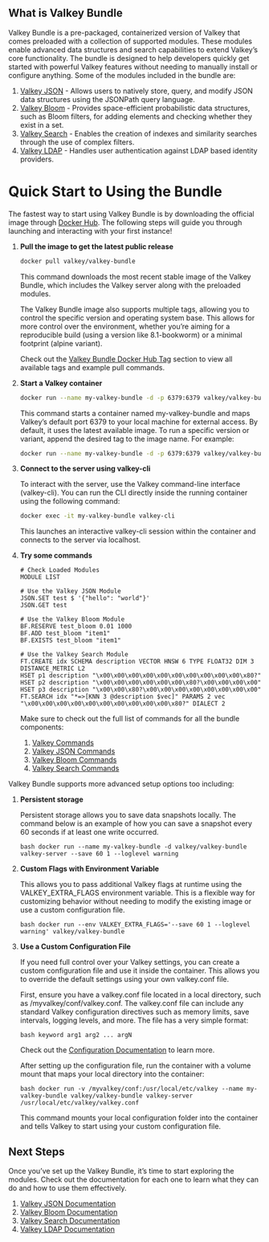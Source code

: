 ## What is Valkey Bundle

Valkey Bundle is a pre-packaged, containerized version of Valkey that comes preloaded with a collection of supported modules. 
These modules enable advanced data structures and search capabilities to extend Valkey’s core functionality. 
The bundle is designed to help developers quickly get started with powerful Valkey features without needing to manually install or configure anything. 
Some of the modules included in the bundle are:

1. [Valkey JSON](https://valkey.io/topics/valkey-json/) - Allows users to natively store, query, and modify JSON data structures using the JSONPath query language.
2. [Valkey Bloom](https://valkey.io/topics/bloomfilters/) - Provides space-efficient probabilistic data structures, such as Bloom filters, for adding elements and checking whether they exist in a set.
3. [Valkey Search](https://valkey.io/topics/search/) - Enables the creation of indexes and similarity searches through the use of complex filters. 
4. [Valkey LDAP](https://valkey.io/topics/ldap/) - Handles user authentication against LDAP based identity providers.  

# Quick Start to Using the Bundle

The fastest way to start using Valkey Bundle is by downloading the official image through [Docker Hub](https://hub.docker.com/r/valkey/valkey-bundle/). The following steps will guide you through launching and interacting with your first instance!

1. **Pull the image to get the latest public release**

    ```bash
    docker pull valkey/valkey-bundle
    ```

    This command downloads the most recent stable image of the Valkey Bundle, which includes the Valkey server along with the preloaded modules.

    The Valkey Bundle image also supports multiple tags, allowing you to control the specific version and operating system base. This allows for more control over the environment, whether you’re aiming for a reproducible build (using a version like 8.1-bookworm) or a minimal footprint (alpine variant).

    Check out the [Valkey Bundle Docker Hub Tag](https://hub.docker.com/r/valkey/valkey-bundle/tags) section to view all available tags and example pull commands. 

2. **Start a Valkey container**

    ```bash
    docker run --name my-valkey-bundle -d -p 6379:6379 valkey/valkey-bundle
    ```

    This command starts a container named my-valkey-bundle and maps Valkey’s default port 6379 to your local machine for external access. By default, it uses the latest available image. To run a specific version or variant, append the desired tag to the image name. For example:

    ```bash
    docker run --name my-valkey-bundle -d -p 6379:6379 valkey/valkey-bundle:8.1-bookworm
    ```
 
3. **Connect to the server using valkey-cli**
    
    To interact with the server, use the Valkey command-line interface (valkey-cli). You can run the CLI directly inside the running container using the following command:

    ```bash
    docker exec -it my-valkey-bundle valkey-cli
    ```

    This launches an interactive valkey-cli session within the container and connects to the server via localhost.

4. **Try some commands**

    ```
    # Check Loaded Modules
    MODULE LIST

    # Use the Valkey JSON Module
    JSON.SET test $ '{"hello": "world"}'
    JSON.GET test

    # Use the Valkey Bloom Module
    BF.RESERVE test_bloom 0.01 1000
    BF.ADD test_bloom "item1"
    BF.EXISTS test_bloom "item1"

    # Use the Valkey Search Module
    FT.CREATE idx SCHEMA description VECTOR HNSW 6 TYPE FLOAT32 DIM 3 DISTANCE_METRIC L2
    HSET p1 description "\x00\x00\x00\x00\x00\x00\x00\x00\x00\x00\x80?"
    HSET p2 description "\x00\x00\x00\x00\x00\x00\x80?\x00\x00\x00\x00"
    HSET p3 description "\x00\x00\x80?\x00\x00\x00\x00\x00\x00\x00\x00"
    FT.SEARCH idx "*=>[KNN 3 @description $vec]" PARAMS 2 vec "\x00\x00\x00\x00\x00\x00\x00\x00\x00\x00\x80?" DIALECT 2
    ```

    Make sure to check out the full list of commands for all the bundle components:

    1. [Valkey Commands](https://valkey.io/commands/)
    2. [Valkey JSON Commands](https://valkey.io/commands/#json)
    3. [Valkey Bloom Commands](https://valkey.io/commands/#bloom)
    4. [Valkey Search Commands](https://valkey.io/commands/#search)

Valkey Bundle supports more advanced setup options too including:

1. **Persistent storage**
    
    Persistent storage allows you to save data snapshots locally. The command below is an example of how you can save a snapshot every 60 seconds if at least one write occurred. 
    
    ```
    bash docker run --name my-valkey-bundle -d valkey/valkey-bundle valkey-server --save 60 1 --loglevel warning
    ```
    
2. **Custom Flags with Environment Variable**
    
    This allows you to pass additional Valkey flags at runtime using the VALKEY_EXTRA_FLAGS environment variable. This is a flexible way for customizing behavior without needing to modify the existing image or use a custom configuration file. 
    
    ```
    bash docker run --env VALKEY_EXTRA_FLAGS='--save 60 1 --loglevel warning' valkey/valkey-bundle
    ```
    
3. **Use a Custom Configuration File**
    
    If you need full control over your Valkey settings, you can create a custom configuration file and use it inside the container. This allows you to override the default settings using your own valkey.conf file.

    First, ensure you have a valkey.conf file located in a local directory, such as /myvalkey/conf/valkey.conf. The valkey.conf file can include any standard Valkey configuration directives such as memory limits, save intervals, logging levels, and more. The file has a very simple format:

    ```
    bash keyword arg1 arg2 ... argN
    ``` 

    Check out the [Configuration Documentation](https://valkey.io/topics/valkey.conf/) to learn more.

    After setting up the configuration file, run the container with a volume mount that maps your local directory into the container:
    
    ```
    bash docker run -v /myvalkey/conf:/usr/local/etc/valkey --name my-valkey-bundle valkey/valkey-bundle valkey-server /usr/local/etc/valkey/valkey.conf
    ```

    This command mounts your local configuration folder into the container and tells Valkey to start using your custom configuration file.

## Next Steps

Once you’ve set up the Valkey Bundle, it’s time to start exploring the modules. Check out the documentation for each one to learn what they can do and how to use them effectively.

1. [Valkey JSON Documentation](https://valkey.io/topics/valkey-json/)
2. [Valkey Bloom Documentation](https://valkey.io/topics/bloomfilters/)
3. [Valkey Search Documentation](https://valkey.io/topics/search/)
4. [Valkey LDAP Documentation](https://valkey.io/topics/ldap/)